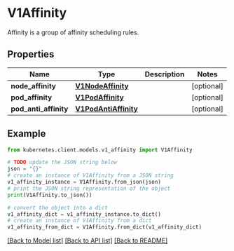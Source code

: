 # V1Affinity

Affinity is a group of affinity scheduling rules.

## Properties

Name | Type | Description | Notes
------------ | ------------- | ------------- | -------------
**node_affinity** | [**V1NodeAffinity**](V1NodeAffinity.md) |  | [optional] 
**pod_affinity** | [**V1PodAffinity**](V1PodAffinity.md) |  | [optional] 
**pod_anti_affinity** | [**V1PodAntiAffinity**](V1PodAntiAffinity.md) |  | [optional] 

## Example

```python
from kubernetes.client.models.v1_affinity import V1Affinity

# TODO update the JSON string below
json = "{}"
# create an instance of V1Affinity from a JSON string
v1_affinity_instance = V1Affinity.from_json(json)
# print the JSON string representation of the object
print(V1Affinity.to_json())

# convert the object into a dict
v1_affinity_dict = v1_affinity_instance.to_dict()
# create an instance of V1Affinity from a dict
v1_affinity_from_dict = V1Affinity.from_dict(v1_affinity_dict)
```
[[Back to Model list]](../README.md#documentation-for-models) [[Back to API list]](../README.md#documentation-for-api-endpoints) [[Back to README]](../README.md)


